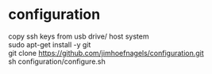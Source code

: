 # configuration
copy ssh keys from usb drive/ host system </br>
sudo apt-get install -y git </br>
git clone https://github.com/jimhoefnagels/configuration.git</br>
sh configuration/configure.sh </br>


